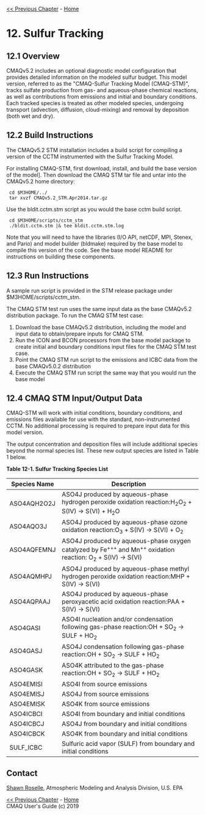 
<!-- BEGIN COMMENT -->

[<< Previous Chapter](CMAQ_UG_ch11_ISAM.md) - [Home](README.md) 

<!-- END COMMENT -->

# 12. Sulfur Tracking
## 12.1 Overview

CMAQv5.2 includes an optional diagnostic model configuration that provides detailed information on the modeled sulfur budget. This model version, referred to as the "CMAQ-Sulfur Tracking Model (CMAQ-STM)", tracks sulfate production from gas- and aqueous-phase chemical reactions, as well as contributions from emissions and initial and boundary conditions. Each tracked species is treated as other modeled species, undergoing transport (advection, diffusion, cloud-mixing) and removal by deposition (both wet and dry).

## 12.2 Build Instructions

The CMAQv5.2 STM installation includes a build script for compiling a version of the CCTM instrumented with the Sulfur Tracking Model.

For installing CMAQ-STM, first download, install, and build the base version of the model]. Then download the CMAQ STM tar file and untar into the CMAQv5.2 home directory:

```
 cd $M3HOME/../
 tar xvzf CMAQv5.2_STM.Apr2014.tar.gz
 ```

Use the bldit.cctm.stm script as you would the base cctm build script.

```
 cd $M3HOME/scripts/cctm_stm
 ./bldit.cctm.stm |& tee bldit.cctm.stm.log
 ```
Note that you will need to have the libraries  (I/O API, netCDF, MPI, Stenex, and Pario) and model builder (bldmake) required by the base model to compile this version of the code. See the base model README for instructions on building these components.

## 12.3 Run Instructions

A sample run script is provided in the STM release package under $M3HOME/scripts/cctm_stm.

The CMAQ STM test run uses the same input data as the base CMAQv5.2 distribution package.  To run the CMAQ STM test case:

1. Download the base CMAQv5.2 distribution, including the model and input data to obtain/prepare inputs for CMAQ STM.  
2. Run the ICON and BCON processors from the base model package to create initial and boundary conditions input files for the CMAQ STM test case.
3. Point the CMAQ STM run script to the emissions and ICBC data from the base CMAQv5.0.2 distribution
4. Execute the CMAQ STM run script the same way that you would run the base model

## 12.4 CMAQ STM Input/Output Data

CMAQ-STM will work with initial conditions, boundary conditions, and emissions files available for use with the standard, non-instrumented CCTM. No additional processing is required to prepare input data for this model version.

The output concentration and deposition files will include additional species beyond the normal species list. These new output species are listed in Table 1 below.

**Table 12-1. Sulfur Tracking Species List**

|Species Name|Description|
|--------|--------------------------------|
|ASO4AQH2O2J|ASO4J produced by aqueous-phase hydrogen peroxide oxidation reaction:H<sub>2</sub>O<sub>2</sub> + S(IV) -> S(VI) + H<sub>2</sub>O</div>|
| ASO4AQO3J|ASO4J produced by aqueous-phase ozone oxidation reaction:O<sub>3</sub> + S(IV) -> S(VI) + O<sub>2</sub>|
| ASO4AQFEMNJ|ASO4J produced by aqueous-phase oxygen catalyzed by Fe<sup>+++</sup> and Mn<sup>++</sup> oxidation reaction: O<sub>2</sub> + S(IV) -> S(VI)|
| ASO4AQMHPJ|ASO4J produced by aqueous-phase methyl hydrogen peroxide oxidation reaction:MHP + S(IV) -> S(VI)|
|ASO4AQPAAJ|ASO4J produced by aqueous-phase peroxyacetic acid oxidation reaction:PAA + S(IV) -&gt; S(VI)|
|ASO4GASI|ASO4I nucleation and/or condensation following gas-phase reaction:OH + SO<sub>2</sub> -> SULF + HO<sub>2</sub>|
| ASO4GASJ|ASO4J condensation following gas-phase reaction:OH + SO<sub>2</sub> -&gt; SULF + HO<sub>2</sub>|
| ASO4GASK|ASO4K attributed to the gas-phase reaction:OH + SO<sub>2</sub> -&gt; SULF + HO<sub>2</sub>|
|ASO4EMISI|ASO4I from source emissions|
|ASO4EMISJ|ASO4J from source emissions|
|ASO4EMISK|ASO4K from source emissions|
|ASO4ICBCI|ASO4I from boundary and initial conditions|
|ASO4ICBCJ|ASO4J from boundary and initial conditions|
|ASO4ICBCK|ASO4K from boundary and initial conditions|
| SULF_ICBC|Sulfuric acid vapor (SULF) from boundary and initial conditions|

## Contact
 [Shawn Roselle](mailto:roselle.shawn@epa.gov), Atmospheric Modeling and Analysis Division, U.S. EPA
<!-- BEGIN COMMENT -->

[<< Previous Chapter](CMAQ_UG_ch11_ISAM.md) - [Home](README.md) <br>
CMAQ User's Guide (c) 2019<br>

<!-- END COMMENT -->

